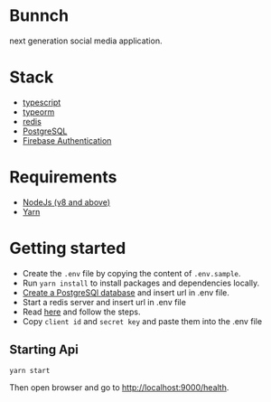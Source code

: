 # Bunnch

next generation social media application.

# Stack

- [typescript](https://www.typescriptlang.org/)
- [typeorm](https://typeorm.io/)
- [redis](https://redis.io/)
- [PostgreSQL](https://www.postgresql.org/)
- [Firebase Authentication](https://firebase.google.com/docs/auth)

# Requirements

- [NodeJs (v8 and above)](https://nodejs.org/en/)
- [Yarn](https://yarnpkg.com/)

# Getting started

- Create the `.env` file by copying the content of `.env.sample`.
- Run `yarn install` to install packages and dependencies locally.
- [Create a PostgreSQl database](https://www.postgresql.org/docs/9.0/sql-createdatabase.html) and insert url in .env file.
- Start a redis server and insert url in .env file
- Read [here](https://enappd.com/blog/google-login-in-react-native-android-apps-with-firebase/90/) and follow the steps. 
- Copy `client id` and `secret key` and paste them into the .env file

## Starting Api

```
yarn start
```

Then open browser and go to [http://localhost:9000/health](http://localhost:9000/health).
